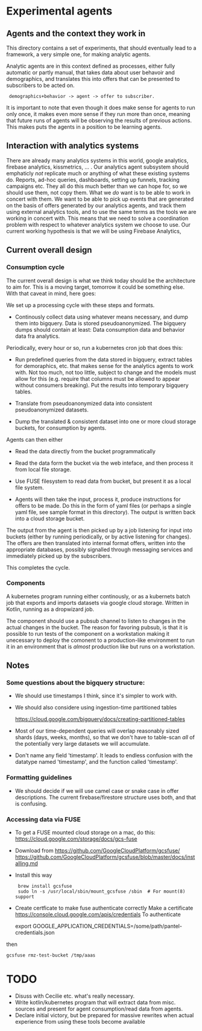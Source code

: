 Experimental agents
===

Agents and the context they work in
----
This directory contains a set of experiments, that should eventually
lead to a framework, a very simple one, for making analytic agents.

Analytic agents are in this context defined as processes, either
fully automatic or partly manual, that takes data about user
behavoir and demographics, and translates this into offers
that can be presented to subscribers to be acted on.

     demographics+behavior -> agent -> offer to subscriber.

It is important to note that even though it does make sense
for agents to run only once, it makes even more sense if they
run more than once, meaning that future runs of agents will
be observing the results of previous actions.  This makes
puts the agents in a position to be learning agents.

Interaction with analytics systems
----
There are already many analytics systems in this world, google
analytics, firebase analytics, kissmetrics, ... . Our analytics agent
subsystem should emphaticly _not_ replicate much or anything
of what these existing systems do.   Reports, ad-hoc queries,
dashboards, setting up funnels, tracking campaigns etc.  They all do
this much better than we can hope for, so  we should use them, not
copy them.   What we _do_ want is to be able to work in concert with
them.   We want to be able to pick up events that are generated on the
basis of offers generated by our analytics agents, and track them
using external analytics tools, and to use the same terms as the
tools we are working in concert with.  This means that we need
to solve a coordination problem with respect to whatever analytics
system we choose to use.   Our current working hypothesis is that we
will be using Firebase Analytics, 


Current overall design
---


### Consumption cycle

The current overall design is what we think today should be the
architecture to aim for.    This is a moving target, tomorrow
it could be something else.  With that caveat in mind, here goes:

We set up a processing cycle with these steps and formats.
 
* Continously collect data using whatever means necessary, and dump
 them into bigquery.  Data is stored pseudoanonymized.  The bigquery dumps should contain at least: Data consumption data and   behavior data fra analytics.
 
Periodically, every hour or so, run a kubernetes cron job that does this:

*  Run predefined queries from the data stored in bigquery, extract tables for demoraphics, etc. that makes sense for the analytics agents to work with.  Not too much, not too little, subject to change and the models must allow for this (e.g. require that columns must be allowed to appear without consumers breaking).  Put the results into temporary bigquery tables.
* Translate from pseudoanonymized data into consistent pseudoanonymized datasets.

* Dump the translated & consistent dataset into one or more cloud
   storage buckets, for consumption by agents.

Agents can then either

* Read the data directly from the bucket programmatically
* Read the data form the bucket via the web inteface, and then
process it from local file storage.
* Use FUSE filesystem to read data from bucket, but present it
as a local file system.

 * Agents will then take the input, process it, produce instructions for offers to be made. Do this in the form of yaml files (or perhaps a single yaml file, see sample format in this directory).  The output is written back into a cloud storage bucket.

The output from the agent is then picked up by a job listening for input into buckets (either by running periodically, or by active listening for changes).  The offers are then translated into internal format offers, written into the appropriate databases, possibly signalled through messaging services and immediately picked up by the subscribers.

This completes the cycle.
 
### Components

A kubernetes program running either continously, or as a kubernets
batch job that exports and imports datasets via google cloud storage.
Written in Kotlin, running as a dropwizard job.

The component should use a pubsub channel to listen to changes in the
actual changes in the bucket. The reason for favoring pubsub, is that
it is possible to run tests of the component on a workstation making
it unecessary to deploy the comonent to a production-like environment
to run it in an environment that is _almost_ production like but
runs on a workstation.


Notes
---

### Some questions about the bigquery structure:

* We should use timestamps I think, since it's simpler to work with.

* We should also considere using ingestion-time partitioned tables

   https://cloud.google.com/bigquery/docs/creating-partitioned-tables

* Most of our time-dependent queries will overlap reasonably
      sized shards (days, weeks, months), so that we don't have to
      table-scan _all_ of the potentially very large datasets we will
      accumulate.

* Don't name any field 'timestamp'. It leads to endless confusion
   with the datatype named 'timestamp', and the function called
   'timestamp'.

### Formatting guidelines

* We should decide if we will use camel case or snake case in
   offer descriptions. The current firebase/firestore structure uses
   both, and that is confusing.

### Accessing data via FUSE

* To get a FUSE mounted cloud storage on a mac, do this:
   https://cloud.google.com/storage/docs/gcs-fuse

* Download from
   https://github.com/GoogleCloudPlatform/gcsfuse/
   https://github.com/GoogleCloudPlatform/gcsfuse/blob/master/docs/installing.md

* Install this way

       brew install gcsfuse
       sudo ln -s /usr/local/sbin/mount_gcsfuse /sbin  # For mount(8) support

* Create certficate to make fuse authenticate correctly
Make a certificate https://console.cloud.google.com/apis/credentials
To authenticate

     export GOOGLE_APPLICATION_CREDENTIALS=/some/path/pantel-credentials.json

then

    gcsfuse rmz-test-bucket /tmp/aaas

TODO
===

* Disuss with Cecilie etc. what's really necessary.
* Write kotlin/kubernetes program that will extract data from
  misc. sources and present for agent consumption/read data from
  agents.
* Declare initial victory, but be prepared for massive rewrites when
  actual experience from using these tools become available
